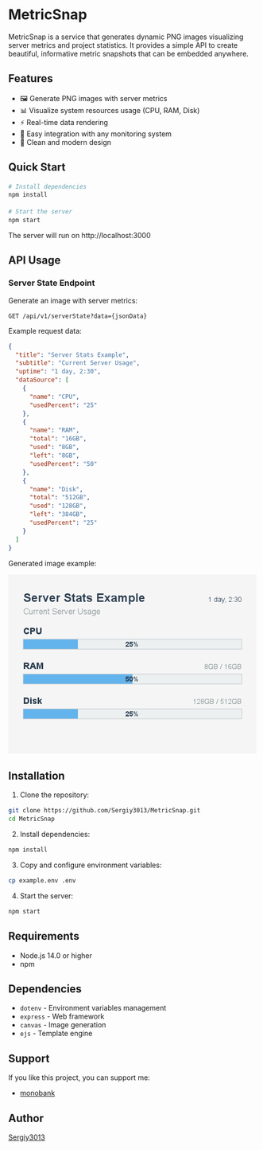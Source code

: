 # MetricSnap

MetricSnap is a service that generates dynamic PNG images visualizing server metrics and project statistics. It provides a simple API to create beautiful, informative metric snapshots that can be embedded anywhere.

## Features

- 🖼️ Generate PNG images with server metrics
- 📊 Visualize system resources usage (CPU, RAM, Disk)
- ⚡ Real-time data rendering
- 🔄 Easy integration with any monitoring system
- 🎨 Clean and modern design

## Quick Start

```bash
# Install dependencies
npm install

# Start the server
npm start
```

The server will run on http://localhost:3000

## API Usage

### Server State Endpoint

Generate an image with server metrics:

```http
GET /api/v1/serverState?data={jsonData}
```

Example request data:

```json
{
  "title": "Server Stats Example",
  "subtitle": "Current Server Usage",
  "uptime": "1 day, 2:30",
  "dataSource": [
    {
      "name": "CPU",
      "usedPercent": "25"
    },
    {
      "name": "RAM",
      "total": "16GB",
      "used": "8GB",
      "left": "8GB",
      "usedPercent": "50"
    },
    {
      "name": "Disk",
      "total": "512GB",
      "used": "128GB",
      "left": "384GB",
      "usedPercent": "25"
    }
  ]
}
```

Generated image example:

![Server State Example](docs/images/serverStateExample.png)

## Installation

1. Clone the repository:
```bash
git clone https://github.com/Sergiy3013/MetricSnap.git
cd MetricSnap
```

2. Install dependencies:
```bash
npm install
```

3. Copy and configure environment variables:
```bash
cp example.env .env
```

4. Start the server:
```bash
npm start
```

## Requirements

- Node.js 14.0 or higher
- npm

## Dependencies

- `dotenv` - Environment variables management
- `express` - Web framework
- `canvas` - Image generation
- `ejs` - Template engine

## Support

If you like this project, you can support me:

- [monobank](https://send.monobank.ua/jar/2MWaHtwB8y)

## Author

[Sergiy3013](https://github.com/sergiy3013)